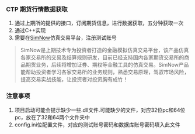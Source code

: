 ### CTP 期货行情数据获取
1. 通过上期所的提供的接口，订阅期货信息，进行数据获取，五分钟获取一次
2. 通过C++实现
3. 需要在[SimNow](http://www.simnow.com.cn/)仿真交易平台，注册测试账号
>SimNow是上期技术专为投资者打造的金融模拟仿真交易平台，该产品仿真各家交易所的交易及结算规则研发，目前已经支持国内各家期货交易所的商品期货业务，后续将增加证券、期权等金融工具的仿真交易。SimNow产品能帮助投资者学习各家交易所的业务规则，熟悉交易原理，驾驭市场风险，提高交易实战技能，让投资者对投资胸有成竹！ 

### 注意事项
1. 项目启动可能会提示缺少一些.dll文件.可能缺少的文件，对应32位pc和64位pc，放在了32和64两个文件夹中
2. config.ini位配置文件，对应的测试账号密码和数据库账号密码填入此文件
